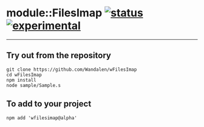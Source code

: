 
# module::FilesImap  [![status](https://github.com/Wandalen/wFilesImap/workflows/publish/badge.svg)](https://github.com/Wandalen/wFilesImap/actions?query=workflow%3Apublish) [![experimental](https://img.shields.io/badge/stability-experimental-orange.svg)](https://github.com/emersion/stability-badges#experimental)

___

## Try out from the repository
```
git clone https://github.com/Wandalen/wFilesImap
cd wFilesImap
npm install
node sample/Sample.s
```

## To add to your project
```
npm add 'wfilesimap@alpha'
```




